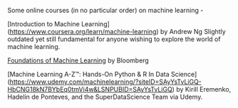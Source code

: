 Some online courses (in no particular order) on machine learning -  

[Introduction to Machine Learning] (https://www.coursera.org/learn/machine-learning) by Andrew Ng
Slightly outdated yet still fundamental for anyone wishing to explore the world of machine learning.

[Foundations of Machine Learning](https://bloomberg.github.io/foml/#home) by Bloomberg

[Machine Learning A-Z™: Hands-On Python & R In Data Science] (https://www.udemy.com/machinelearning/?siteID=SAyYsTvLiGQ-HbCNG18kN7BYbEq0tmVi4w&LSNPUBID=SAyYsTvLiGQ) by Kirill Eremenko, Hadelin de Ponteves, and the SuperDataScience Team via Udemy.
